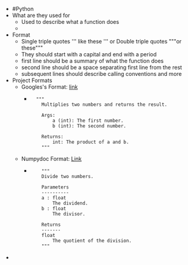 - #Python
- What are they used for
	- Used to describe what a function does
	-
- Format
	- Single triple quotes ''' like these ''' or Double triple quotes """or these"""
	- They should start with a capital and end with a period
	- first line should be a summary of what the function does
	- second line should be a space separating first line from the rest
	- subsequent lines should describe calling conventions and more
- Project Formats
	- Googles's Format: [link](https://google.github.io/styleguide/pyguide.html)
		- ```
		  	"""
		      Multiplies two numbers and returns the result.
		  
		      Args:
		          a (int): The first number.
		          b (int): The second number.
		  
		      Returns:
		          int: The product of a and b.
		      """
		  ```
	- Numpydoc Format: [Link](https://numpydoc.readthedocs.io/en/latest/format.html)
		- ```
		      """
		      Divide two numbers.
		  
		      Parameters
		      ----------
		      a : float
		          The dividend.
		      b : float
		          The divisor.
		  
		      Returns
		      -------
		      float
		          The quotient of the division.
		      """
		  ```
-